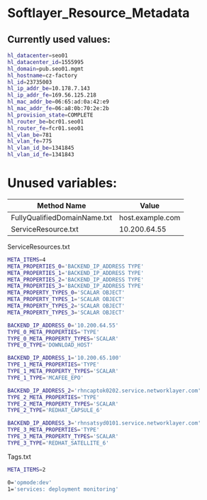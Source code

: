 # Softlayer\_Resource\_Metadata

## Currently used values:

```sh
hl_datacenter=seo01
hl_datacenter_id=1555995
hl_domain=pub.seo01.mgmt
hl_hostname=cz-factory
hl_id=23735003
hl_ip_addr_be=10.178.7.143
hl_ip_addr_fe=169.56.125.218
hl_mac_addr_be=06:65:ad:0a:42:e9
hl_mac_addr_fe=06:a8:0b:70:2e:2b
hl_provision_state=COMPLETE
hl_router_be=bcr01.seo01
hl_router_fe=fcr01.seo01
hl_vlan_be=781
hl_vlan_fe=775
hl_vlan_id_be=1341845
hl_vlan_id_fe=1341843
```

# Unused variables:

| Method Name			| Value			|
|-------------------------------|-----------------------|
| FullyQualifiedDomainName.txt	| host.example.com	|
| ServiceResource.txt		| 10.200.64.55		|

ServiceResources.txt

```sh
META_ITEMS=4
META_PROPERTIES_0='BACKEND_IP_ADDRESS TYPE'
META_PROPERTIES_1='BACKEND_IP_ADDRESS TYPE'
META_PROPERTIES_2='BACKEND_IP_ADDRESS TYPE'
META_PROPERTIES_3='BACKEND_IP_ADDRESS TYPE'
META_PROPERTY_TYPES_0='SCALAR OBJECT'
META_PROPERTY_TYPES_1='SCALAR OBJECT'
META_PROPERTY_TYPES_2='SCALAR OBJECT'
META_PROPERTY_TYPES_3='SCALAR OBJECT'

BACKEND_IP_ADDRESS_0='10.200.64.55'
TYPE_0_META_PROPERTIES='TYPE'
TYPE_0_META_PROPERTY_TYPES='SCALAR'
TYPE_0_TYPE='DOWNLOAD_HOST'

BACKEND_IP_ADDRESS_1='10.200.65.100'
TYPE_1_META_PROPERTIES='TYPE'
TYPE_1_META_PROPERTY_TYPES='SCALAR'
TYPE_1_TYPE='MCAFEE_EPO'

BACKEND_IP_ADDRESS_2='rhncaptok0202.service.networklayer.com'
TYPE_2_META_PROPERTIES='TYPE'
TYPE_2_META_PROPERTY_TYPES='SCALAR'
TYPE_2_TYPE='REDHAT_CAPSULE_6'

BACKEND_IP_ADDRESS_3='rhnsatsyd0101.service.networklayer.com'
TYPE_3_META_PROPERTIES='TYPE'
TYPE_3_META_PROPERTY_TYPES='SCALAR'
TYPE_3_TYPE='REDHAT_SATELLITE_6'
```

Tags.txt

```sh
META_ITEMS=2

0='opmode:dev'
1='services: deployment monitoring'
```


